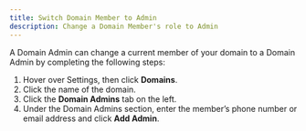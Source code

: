 ```yaml
---
title: Switch Domain Member to Admin
description: Change a Domain Member's role to Admin 
---
```

<div id="ieatta-classic" markdown="1">

A Domain Admin can change a current member of your domain to a Domain Admin by completing the following steps: 

1. Hover over Settings, then click **Domains**.
2. Click the name of the domain. 
3. Click the **Domain Admins** tab on the left. 
4. Under the Domain Admins section, enter the member’s phone number or email address and click **Add Admin**.

</div>
